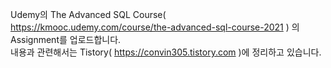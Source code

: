Udemy의 The Advanced SQL Course( https://kmooc.udemy.com/course/the-advanced-sql-course-2021 ) 의 Assignment를 업로드합니다.  
내용과 관련해서는 Tistory( https://convin305.tistory.com )에 정리하고 있습니다.
